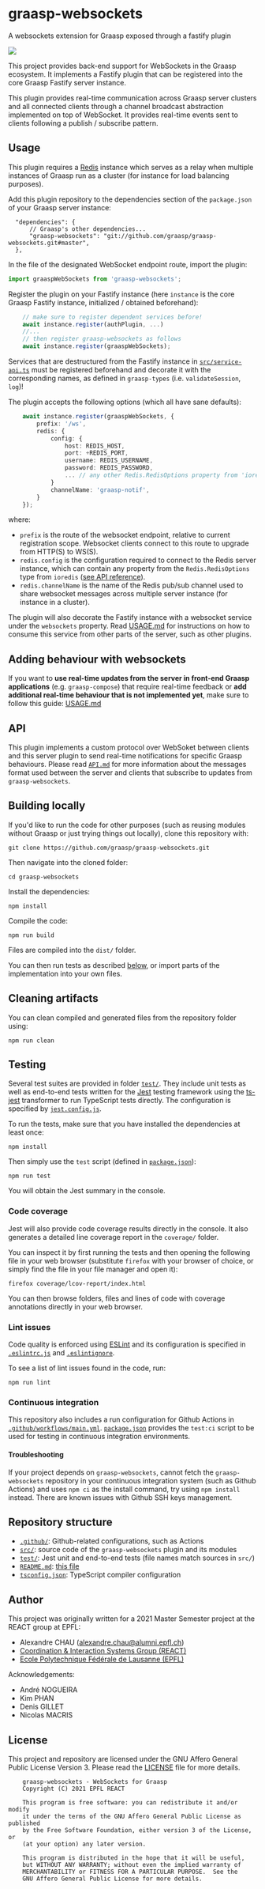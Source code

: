# graasp-websockets

A websockets extension for Graasp exposed through a fastify plugin

![](https://img.shields.io/github/workflow/status/graasp/graasp-websockets/nodejs-ci?logo=github)

This project provides back-end support for WebSockets in the Graasp ecosystem. It implements a Fastify plugin that can be registered into the core Graasp Fastify server instance.

This plugin provides real-time communication across Graasp server clusters and all connected clients through a channel broadcast abstraction implemented on top of WebSocket. It provides real-time events sent to clients following a publish / subscribe pattern.

## Usage

This plugin requires a [Redis](https://redis.io/) instance which serves as a relay when multiple instances of Graasp run as a cluster (for instance for load balancing purposes).

Add this plugin repository to the dependencies section of the `package.json` of your Graasp server instance:

```jsonc
  "dependencies": {
      // Graasp's other dependencies...
      "graasp-websockets": "git://github.com/graasp/graasp-websockets.git#master",
  },
```

In the file of the designated WebSocket endpoint route, import the plugin:

```ts
import graaspWebSockets from 'graasp-websockets';
```

Register the plugin on your Fastify instance (here `instance` is the core Graasp Fastify instance, initialized / obtained beforehand):

```ts
    // make sure to register dependent services before!
    await instance.register(authPlugin, ...)
    //...
    // then register graasp-websockets as follows
    await instance.register(graaspWebSockets);
```

Services that are destructured from the Fastify instance in [`src/service-api.ts`](src/service-api.ts) must be registered beforehand and decorate it with the corresponding names, as defined in `graasp-types` (i.e. `validateSession`, `log`)!

The plugin accepts the following options (which all have sane defaults):

```ts
    await instance.register(graaspWebSockets, {
        prefix: '/ws',
        redis: {
            config: {
                host: REDIS_HOST,
                port: +REDIS_PORT,
                username: REDIS_USERNAME,
                password: REDIS_PASSWORD,
                ... // any other Redis.RedisOptions property from 'ioredis'
            }
            channelName: 'graasp-notif',
        }
    });
```

where:

- `prefix` is the route of the websocket endpoint, relative to current registration scope. Websocket clients connect to this route to upgrade from HTTP(S) to WS(S).
- `redis.config` is the configuration required to connect to the Redis server instance, which can contain any property from the `Redis.RedisOptions` type from `ioredis` ([see API reference](https://github.com/luin/ioredis/blob/master/API.md#new-redisport-host-options)).
- `redis.channelName` is the name of the Redis pub/sub channel used to share websocket messages across multiple server instance (for instance in a cluster).

The plugin will also decorate the Fastify instance with a websocket service under the `websockets` property. Read [USAGE.md](USAGE.md) for instructions on how to consume this service from other parts of the server, such as other plugins.

## Adding behaviour with websockets

If you want to **use real-time updates from the server in front-end Graasp applications** (e.g. `graasp-compose`) that require real-time feedback or **add additional real-time behaviour that is not implemented yet**, make sure to follow this guide: [USAGE.md](USAGE.md)

## API

This plugin implements a custom protocol over WebSoket between clients and this server plugin to send real-time notifications for specific Graasp behaviours. Please read [`API.md`](API.md) for more information about the messages format used between the server and clients that subscribe to updates from `graasp-websockets`.

## Building locally

If you'd like to run the code for other purposes (such as reusing modules without Graasp or just trying things out locally), clone this repository with:

```
git clone https://github.com/graasp/graasp-websockets.git
```

Then navigate into the cloned folder:

```
cd graasp-websockets
```

Install the dependencies:

```
npm install
```

Compile the code:

```
npm run build
```

Files are compiled into the `dist/` folder.

You can then run tests as described [below](#testing), or import parts of the implementation into your own files.

## Cleaning artifacts

You can clean compiled and generated files from the repository folder using:

```
npm run clean
```

## Testing

Several test suites are provided in folder [`test/`](test/). They include unit tests as well as end-to-end tests written for the [Jest](https://jestjs.io/) testing framework using the [ts-jest](https://kulshekhar.github.io/ts-jest/) transformer to run TypeScript tests directly. The configuration is specified by [`jest.config.js`](jest.config.js).

To run the tests, make sure that you have installed the dependencies at least once:

```
npm install
```

Then simply use the `test` script (defined in [`package.json`](package.json)):

```
npm run test
```

You will obtain the Jest summary in the console.

### Code coverage

Jest will also provide code coverage results directly in the console. It also generates a detailed line coverage report in the `coverage/` folder.

You can inspect it by first running the tests and then opening the following file in your web browser (substitute `firefox` with your browser of choice, or simply find the file in your file manager and open it):

```
firefox coverage/lcov-report/index.html
```

You can then browse folders, files and lines of code with coverage annotations directly in your web browser.

### Lint issues

Code quality is enforced using [ESLint](https://eslint.org/) and its configuration is specified in [`.eslintrc.js`](.eslintrc.js) and [`.eslintignore`](.eslintignore).

To see a list of lint issues found in the code, run:

```
npm run lint
```

### Continuous integration

This repository also includes a run configuration for Github Actions in [`.github/workflows/main.yml`](.github/workflows/main.yml). [`package.json`](package.json) provides the `test:ci` script to be used for testing in continuous integration environments.

#### Troubleshooting

If your project depends on `graasp-websockets`, cannot fetch the `graasp-websockets` repository in your continuous integration system (such as Github Actions) and uses `npm ci` as the install command, try using `npm install` instead. There are known issues with Github SSH keys management.

## Repository structure

- [`.github/`](.github/): Github-related configurations, such as Actions
- [`src/`](src/): source code of the `graasp-websockets` plugin and its modules
- [`test/`](test/): Jest unit and end-to-end tests (file names match sources in `src/`)
- [`README.md`](README.md): [this file](README.md)
- [`tsconfig.json`](tsconfig.json): TypeScript compiler configuration

## Author

This project was originally written for a 2021 Master Semester project at the REACT group at EPFL:

- Alexandre CHAU (alexandre.chau@alumni.epfl.ch)
- [
  Coordination & Interaction Systems Group (REACT)](https://www.epfl.ch/labs/react/)
- [Ecole Polytechnique Fédérale de Lausanne (EPFL)](https://www.epfl.ch/)

Acknowledgements:

- André NOGUEIRA
- Kim PHAN
- Denis GILLET
- Nicolas MACRIS

## License

This project and repository are licensed under the GNU Affero General Public License Version 3. Please read the [LICENSE](LICENSE) file for more details.

```
    graasp-websockets - WebSockets for Graasp
    Copyright (C) 2021 EPFL REACT

    This program is free software: you can redistribute it and/or modify
    it under the terms of the GNU Affero General Public License as published
    by the Free Software Foundation, either version 3 of the License, or
    (at your option) any later version.

    This program is distributed in the hope that it will be useful,
    but WITHOUT ANY WARRANTY; without even the implied warranty of
    MERCHANTABILITY or FITNESS FOR A PARTICULAR PURPOSE.  See the
    GNU Affero General Public License for more details.
```
